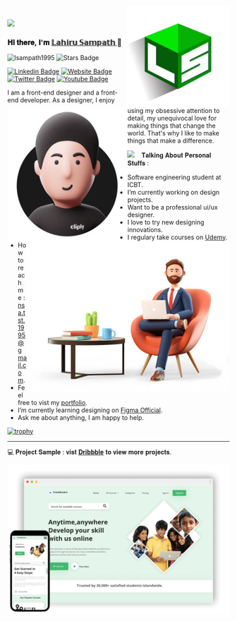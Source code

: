 
<img align="right" alt="GIF" src="https://github.com/lsampath1995/lsampath1995/blob/114f83d840979f561e65736dead419ecf169709c/depositphotos_430652374-stock-illustration-letter-logo-hexagon-shape-green.jpg" width="234" height=""/>

<img align="left" alt="GIF" src="https://github.com/lsampath1995/lsampath1995/blob/7e39de7d4cd0e49fac33d6d87916e17159ced6a6/ezgif.com-gif-maker.gif" width="" height="305"/>

<br>

<p align="left">
  <img src="https://profile-counter.glitch.me/lsampath1995/count.svg" />
</p>

### **𝐇𝐢 𝐭𝐡𝐞𝐫𝐞, 𝐈'𝐦** <a href="https://lsampath1.netlify.app" target="_blank">𝕃𝕒𝕙𝕚𝕣𝕦 𝕊𝕒𝕞𝕡𝕒𝕥𝕙 </a>👋

[](https://visitor-badge.glitch.me/badge?page_id=lsampath1995.lsampath1995) <img src="https://komarev.com/ghpvc/?username=lsampath1995" alt="lsampath1995" /> 
<a href="https://github.com/lsampath1995/awesome-github-profile-readme/issues"></a> <img src="https://img.shields.io/github/stars/lsampath1995" alt="Stars Badge"/></a>

[![Linkedin Badge](https://img.shields.io/badge/-LinkedIn-0e76a8?style=flat&logo=Linkedin&logoColor=white)](https://www.linkedin.com/in/l%CE%B4hiru-s%CE%B4mp%CE%B4th-3a8169177/)
[![Website Badge](https://img.shields.io/badge/Website-3b5998?style=flat&logo=google-chrome&logoColor=white)](https://lsampath1.netlify.app)
[![Twitter Badge](https://img.shields.io/badge/-Twitter-00acee?style=flat&logo=Twitter&logoColor=white)](https://twitter.com/lsampath1_)
[![Youtube Badge](https://img.shields.io/badge/-YouTube-e4405f?style=flat&logo=Youtube&logoColor=white)](https://m.youtube.com/user/38919929045544/featured)

I am a front-end designer and a front-end developer. As a designer, I enjoy using my obsessive attention to detail, my unequivocal love for making things that change the world. That's why I like to make things that make a difference.

<img align="right" alt="GIF" src="https://github.com/lsampath1995/lsampath1995/blob/d4aa72077224cbd01ca4871276e069eddd84bbec/ddr.jpg" width="460"/>
 
 
 
<img src="https://camo.githubusercontent.com/40dff491d4e8123af55298ef908faedb66c463e5/68747470733a2f2f6d656469612e67697068792e636f6d2f6d656469612f57556c706c634d704f43456d5447427442572f67697068792e676966" width="50"> &nbsp;&nbsp;&nbsp;𝐓𝐚𝐥𝐤𝐢𝐧𝐠 𝐀𝐛𝐨𝐮𝐭 𝐏𝐞𝐫𝐬𝐨𝐧𝐚𝐥 𝐒𝐭𝐮𝐟𝐟𝐬 :

- Software engineering student at ICBT.
- I’m currently working on design projects.
- Want to be a professional ui/ux designer.
- I love to try new designing innovations.
- I regulary take courses on [Udemy](https://www.udemy.com/).
- How to reach me : nsa.tst.1995@gmail.com.
- Feel free to vist my [portfolio](https://lsampath1.netlify.app).
- I’m currently learning designing on [Figma Official](https://figma.com/).
- Ask me about anything, I am happy to help.

[![trophy](https://github-profile-trophy.vercel.app/?username=lsampath1995&theme=onelight&row=1&column=7)](https://github.com/ryo-ma/github-profile-trophy)

<hr>

💻 𝐏𝐫𝐨𝐣𝐞𝐜𝐭 𝐒𝐚𝐦𝐩𝐥𝐞 : 𝐯𝐢𝐬𝐭 [𝐃𝐫𝐢𝐛𝐛𝐛𝐥𝐞](https://dribbble.com/lsampath1) 𝐭𝐨 𝐯𝐢𝐞𝐰 𝐦𝐨𝐫𝐞 𝐩𝐫𝐨𝐣𝐞𝐜𝐭𝐬.

<img src="https://github.com/lsampath1995/lsampath1995/blob/55b2822cf2d2fb1cc94646826baa58892e443578/project%2001.png">
